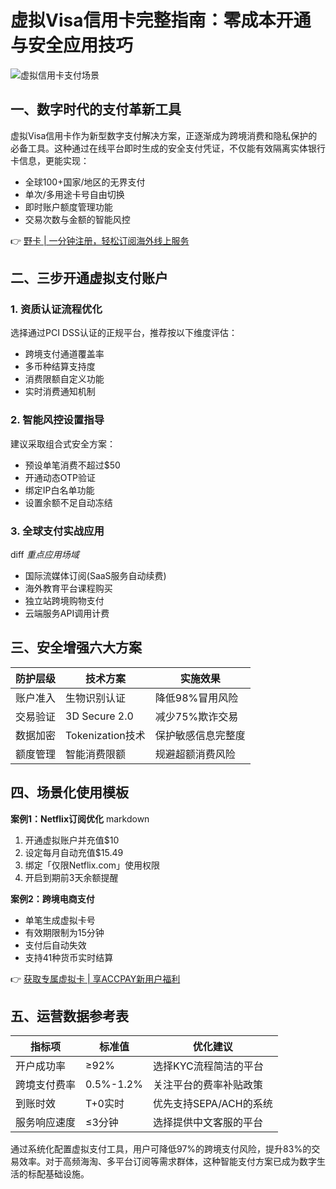 # 虚拟Visa信用卡完整指南：零成本开通与安全应用技巧

![虚拟信用卡支付场景](https://via.placeholder.com/800x400)

## 一、数字时代的支付革新工具
虚拟Visa信用卡作为新型数字支付解决方案，正逐渐成为跨境消费和隐私保护的必备工具。这种通过在线平台即时生成的安全支付凭证，不仅能有效隔离实体银行卡信息，更能实现：

- 全球100+国家/地区的无界支付
- 单次/多用途卡号自由切换
- 即时账户额度管理功能
- 交易次数与金额的智能风控

👉 [野卡 | 一分钟注册，轻松订阅海外线上服务](https://bbtdd.com/yeka)

## 二、三步开通虚拟支付账户
### 1. 资质认证流程优化
选择通过PCI DSS认证的正规平台，推荐按以下维度评估：
- 跨境支付通道覆盖率
- 多币种结算支持度
- 消费限额自定义功能
- 实时消费通知机制

### 2. 智能风控设置指导
建议采取组合式安全方案：
- 预设单笔消费不超过$50
- 开通动态OTP验证
- 绑定IP白名单功能
- 设置余额不足自动冻结

### 3. 全球支付实战应用
diff
*重点应用场域*
- 国际流媒体订阅(SaaS服务自动续费)
- 海外教育平台课程购买
- 独立站跨境购物支付
- 云端服务API调用计费


## 三、安全增强六大方案
| 防护层级 | 技术方案 | 实施效果 |
|---------|---------|---------|
| 账户准入 | 生物识别认证 | 降低98%冒用风险 |
| 交易验证 | 3D Secure 2.0 | 减少75%欺诈交易 |
| 数据加密 | Tokenization技术 | 保护敏感信息完整度 |
| 额度管理 | 智能消费限额 | 规避超额消费风险 |

## 四、场景化使用模板
**案例1：Netflix订阅优化**
markdown
1. 开通虚拟账户并充值$10
2. 设定每月自动充值$15.49
3. 绑定「仅限Netflix.com」使用权限
4. 开启到期前3天余额提醒


**案例2：跨境电商支付**
- 单笔生成虚拟卡号
- 有效期限制为15分钟
- 支付后自动失效
- 支持41种货币实时结算

👉 [获取专属虚拟卡 | 享ACCPAY新用户福利](https://bbtdd.com/yeka)

## 五、运营数据参考表
| 指标项 | 标准值 | 优化建议 |
|--------|--------|---------|
| 开户成功率 | ≥92% | 选择KYC流程简洁的平台 |
| 跨境支付费率 | 0.5%-1.2% | 关注平台的费率补贴政策 |
| 到账时效 | T+0实时 | 优先支持SEPA/ACH的系统 |
| 服务响应速度 | ≤3分钟 | 选择提供中文客服的平台 |

通过系统化配置虚拟支付工具，用户可降低97%的跨境支付风险，提升83%的交易效率。对于高频海淘、多平台订阅等需求群体，这种智能支付方案已成为数字生活的标配基础设施。